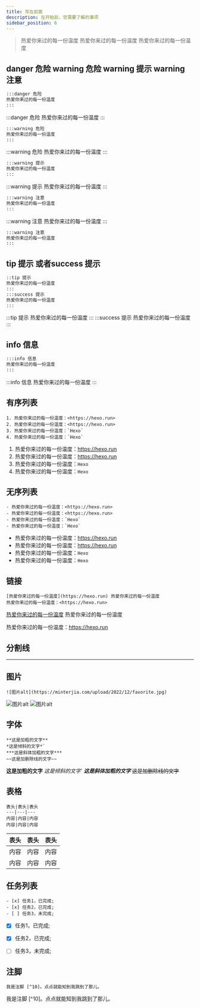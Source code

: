 ```yaml
---
title: 写在前面
description: 在开始前，您需要了解的事项
sidebar_position: 6
---
```

>热爱你来过的每一份温度
热爱你来过的每一份温度
热爱你来过的每一份温度

## danger 危险   warning 危险  warning 提示  warning 注意

```bash
:::danger 危险
热爱你来过的每一份温度
:::
```

:::danger 危险 
热爱你来过的每一份温度
:::

```bash
:::warning 危险
热爱你来过的每一份温度
:::
```

:::warning 危险
热爱你来过的每一份温度
:::


```bash
:::warning 提示
热爱你来过的每一份温度
:::
```

:::warning 提示
热爱你来过的每一份温度
:::



```bash
:::warning 注意
热爱你来过的每一份温度
:::
```

:::warning 注意
热爱你来过的每一份温度
:::


```bash
:::warning 注意
热爱你来过的每一份温度
:::
```


## tip 提示 或者success 提示

```bash
::tip 提示
热爱你来过的每一份温度
:::
:::success 提示
热爱你来过的每一份温度
:::
```

:::tip 提示
热爱你来过的每一份温度
:::
:::success 提示
热爱你来过的每一份温度
:::






## info 信息

```bash
:::info 信息
热爱你来过的每一份温度
:::
```

:::info 信息
热爱你来过的每一份温度
:::




## 有序列表
```
1. 热爱你来过的每一份温度：<https://hexo.run>
2. 热爱你来过的每一份温度：<https://hexo.run>
3. 热爱你来过的每一份温度：`Hexo`
4. 热爱你来过的每一份温度：`Hexo`
```

1. 热爱你来过的每一份温度：<https://hexo.run>
2. 热爱你来过的每一份温度：<https://hexo.run>
3. 热爱你来过的每一份温度：`Hexo`
4. 热爱你来过的每一份温度：`Hexo`

## 无序列表
```
- 热爱你来过的每一份温度：<https://hexo.run>
- 热爱你来过的每一份温度：<https://hexo.run>
- 热爱你来过的每一份温度：`Hexo`
- 热爱你来过的每一份温度：`Hexo`
```

- 热爱你来过的每一份温度：<https://hexo.run>
- 热爱你来过的每一份温度：<https://hexo.run>
- 热爱你来过的每一份温度：`Hexo`
- 热爱你来过的每一份温度：`Hexo`


## 链接

```
[热爱你来过的每一份温度](https://hexo.run) 热爱你来过的每一份温度
热爱你来过的每一份温度：<https://hexo.run>
```

[热爱你来过的每一份温度](https://hexo.run) 热爱你来过的每一份温度


热爱你来过的每一份温度：<https://hexo.run>


## 分割线


***


## 图片
```
![图片alt](https://minterjia.com/upload/2022/12/favorite.jpg)
```
![图片alt](https://minterjia.com/upload/2022/12/favorite.jpg)
![图片alt](https://minterjia.com/upload/2022/12/favorite.png)

## 字体
```
**这是加粗的文字**
*这是倾斜的文字*`
***这是斜体加粗的文字***
~~这是加删除线的文字~~
```
**这是加粗的文字**
*这是倾斜的文字*`
***这是斜体加粗的文字***
~~这是加删除线的文字~~

## 表格
```
表头|表头|表头
---|---|---
内容|内容|内容
内容|内容|内容
```
表头|表头|表头
---|---|---
内容|内容|内容
内容|内容|内容


## 任务列表
```
- [x] 任务1，已完成;
- [x] 任务2，已完成;
- [ ] 任务3，未完成;
```
- [x] 任务1，已完成;
- [x] 任务2，已完成;
- [ ] 任务3，未完成;


## 注脚
```
我是注脚 [^10]。点点就能知到我跳到了那儿。
```
我是注脚 [^10]。点点就能知到我跳到了那儿。

